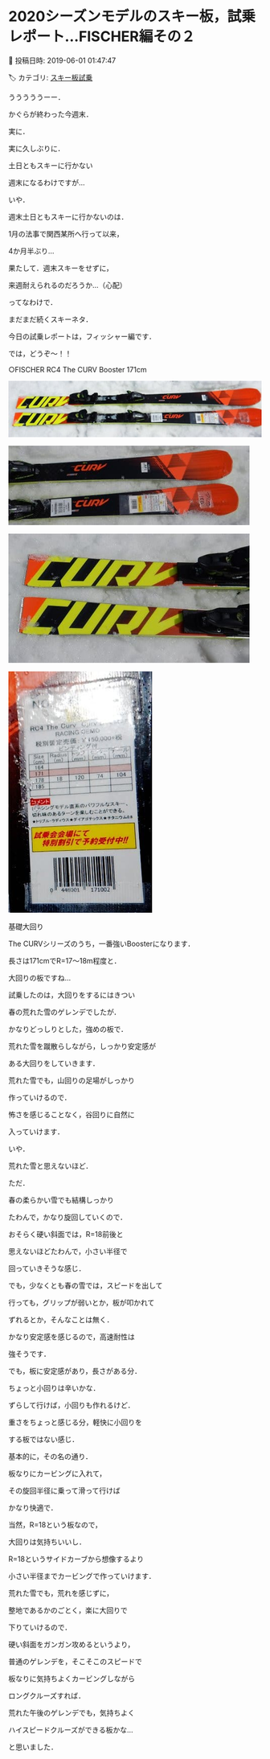 # 2020シーズンモデルのスキー板，試乗レポート…FISCHER編その２

📅 投稿日時: 2019-06-01 01:47:47

🏷️ カテゴリ: [スキー板試乗](c0bd8048615710cee890e403a36cc9a2b.md)

うううううーー．


かぐらが終わった今週末．


実に．


実に久しぶりに．


土日ともスキーに行かない


週末になるわけですが…





いや．


週末土日ともスキーに行かないのは．


1月の法事で関西某所へ行って以来，


4か月半ぶり…


果たして．週末スキーをせずに，


来週耐えられるのだろうか…（心配）





ってなわけで．


まだまだ続くスキーネタ．


今日の試乗レポートは，フィッシャー編です．


では，どうぞ～！！[]()





○FISCHER RC4 The CURV Booster 171cm







![4b131f173476d1f6b566f8c7b3cbe6b4.jpg](images/4b131f173476d1f6b566f8c7b3cbe6b4.jpg)









![2d8a6585aab460b17b3afce104429b2b.jpg](images/2d8a6585aab460b17b3afce104429b2b.jpg)









![e29e1b7e71dc0e0c495e52473a350fb1.jpg](images/e29e1b7e71dc0e0c495e52473a350fb1.jpg)









![1bc34838d114af2022cb189bcb539e60.jpg](images/1bc34838d114af2022cb189bcb539e60.jpg)







基礎大回り





The CURVシリーズのうち，一番強いBoosterになります．


長さは171cmでR=17～18m程度と．


大回りの板ですね…





試乗したのは，大回りをするにはきつい


春の荒れた雪のゲレンデでしたが．


かなりどっしりとした，強めの板で．


荒れた雪を蹴散らしながら，しっかり安定感が


ある大回りをしていきます．





荒れた雪でも，山回りの足場がしっかり


作っていけるので．


怖さを感じることなく，谷回りに自然に


入っていけます．


いや．


荒れた雪と思えないほど．





ただ．


春の柔らかい雪でも結構しっかり


たわんで，かなり旋回していくので．


おそらく硬い斜面では，R=18前後と


思えないほどたわんで，小さい半径で


回っていきそうな感じ．


でも，少なくとも春の雪では，スピードを出して


行っても，グリップが弱いとか，板が叩かれて


ずれるとか，そんなことは無く．


かなり安定感を感じるので，高速耐性は


強そうです．





でも，板に安定感があり，長さがある分．


ちょっと小回りは辛いかな．


ずらして行けば，小回りも作れるけど．


重さをちょっと感じる分，軽快に小回りを


する板ではない感じ．





基本的に，その名の通り．


板なりにカービングに入れて，


その旋回半径に乗って滑って行けば


かなり快適で．


当然，R=18という板なので，


大回りは気持ちいいし．


R=18というサイドカーブから想像するより


小さい半径までカービングで作っていけます．





荒れた雪でも，荒れを感じずに，


整地であるかのごとく，楽に大回りで


下りていけるので．





硬い斜面をガンガン攻めるというより，


普通のゲレンデを，そこそこのスピードで


板なりに気持ちよくカービングしながら


ロングクルーズすれば．


荒れた午後のゲレンデでも，気持ちよく


ハイスピードクルーズができる板かな…


と思いました．
